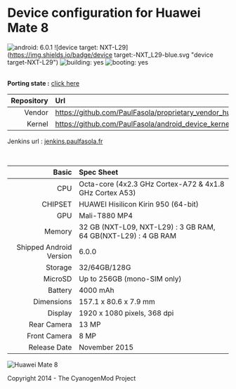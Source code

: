 Device configuration for Huawei Mate 8
=====================================
![android: 6.0.1](https://img.shields.io/badge/android:-6.0.1-blue.svg "booting-no")
![device target: NXT-L29](https://img.shields.io/badge/device target:-NXT_L29-blue.svg "device target-NXT-L29")
![building: yes](https://img.shields.io/badge/building:-yes-green.svg "building-yes")
![booting: yes](https://img.shields.io/badge/booting:-yes-green.svg "booting-yes")
<br/><br/>

**Porting state :** [click here](https://github.com/PaulFasola/android_device_huawei_next/projects/1)


Repository  | Url
-----------:|:-------------------------
Vendor      | https://github.com/PaulFasola/proprietary_vendor_huawei
Kernel      | https://github.com/PaulFasola/android_device_kernel_next  
  
  
Jenkins url : [jenkins.paulfasola.fr](jenkins.paulfasola.fr)

<br />

Basic   | Spec Sheet
-------:|:-------------------------
CPU     | Octa-core (4x2.3 GHz Cortex-A72 & 4x1.8 GHz Cortex A53)
CHIPSET | HUAWEI Hisilicon Kirin 950 (64-bit)
GPU     | Mali-T880 MP4
Memory  | 32 GB (NXT-L09, NXT-L29) : 3 GB RAM, 64 GB(NXT-L29) : 4 GB RAM
Shipped Android Version | 6.0.0
Storage | 32/64GB/128G
MicroSD | Up to 256GB (mono-SIM only)
Battery | 4000 mAh
Dimensions | 157.1 x 80.6 x 7.9 mm
Display | 1920 x 1080 pixels, 368 dpi
Rear Camera  | 13 MP
Front Camera | 8 MP
Release Date | November 2015


![Huawei Mate 8](http://files.paulfasola.fr/CyanogenMod/Huawei-Mate-8.jpg "Huawei Mate 8")

Copyright 2014 - The CyanogenMod Project

